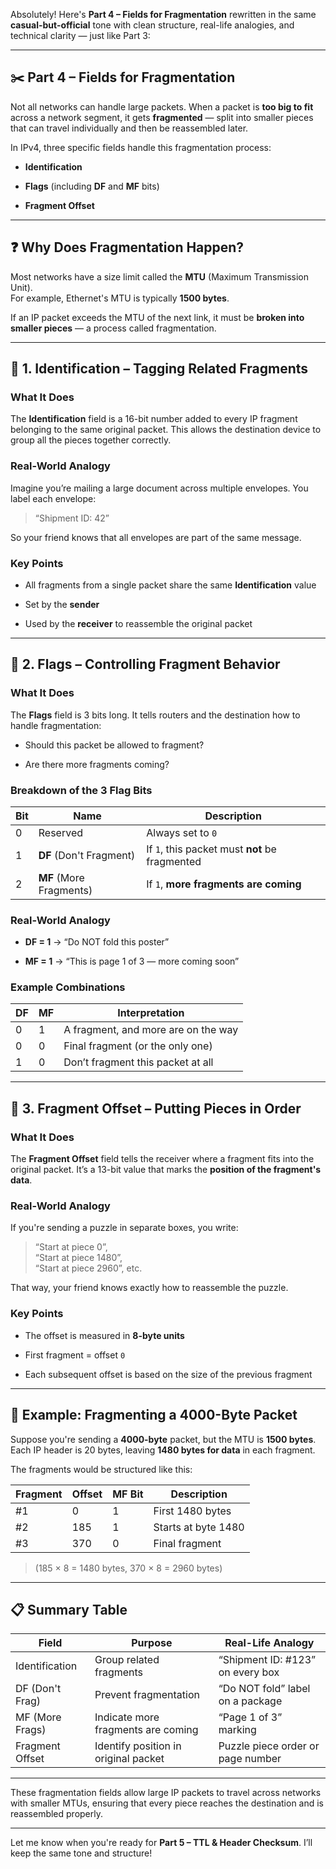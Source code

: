 Absolutely! Here's **Part 4 – Fields for Fragmentation** rewritten in the same **casual-but-official** tone with clean structure, real-life analogies, and technical clarity — just like Part 3:

---

## ✂️ Part 4 – Fields for Fragmentation

Not all networks can handle large packets. When a packet is **too big to fit** across a network segment, it gets **fragmented** — split into smaller pieces that can travel individually and then be reassembled later.

In IPv4, three specific fields handle this fragmentation process:

- **Identification**
    
- **Flags** (including **DF** and **MF** bits)
    
- **Fragment Offset**
    

---

## ❓ Why Does Fragmentation Happen?

Most networks have a size limit called the **MTU** (Maximum Transmission Unit).  
For example, Ethernet's MTU is typically **1500 bytes**.

If an IP packet exceeds the MTU of the next link, it must be **broken into smaller pieces** — a process called fragmentation.

---

## 🧾 1. Identification – Tagging Related Fragments

### What It Does

The **Identification** field is a 16-bit number added to every IP fragment belonging to the same original packet. This allows the destination device to group all the pieces together correctly.

### Real-World Analogy

Imagine you’re mailing a large document across multiple envelopes. You label each envelope:

> “Shipment ID: 42”

So your friend knows that all envelopes are part of the same message.

### Key Points

- All fragments from a single packet share the same **Identification** value
    
- Set by the **sender**
    
- Used by the **receiver** to reassemble the original packet
    

---

## 🚩 2. Flags – Controlling Fragment Behavior

### What It Does

The **Flags** field is 3 bits long. It tells routers and the destination how to handle fragmentation:

- Should this packet be allowed to fragment?
    
- Are there more fragments coming?
    

### Breakdown of the 3 Flag Bits

|Bit|Name|Description|
|---|---|---|
|0|Reserved|Always set to `0`|
|1|**DF** (Don't Fragment)|If `1`, this packet must **not** be fragmented|
|2|**MF** (More Fragments)|If `1`, **more fragments are coming**|

### Real-World Analogy

- **DF = 1** → “Do NOT fold this poster”
    
- **MF = 1** → “This is page 1 of 3 — more coming soon”
    

### Example Combinations

|DF|MF|Interpretation|
|---|---|---|
|0|1|A fragment, and more are on the way|
|0|0|Final fragment (or the only one)|
|1|0|Don’t fragment this packet at all|

---

## 📌 3. Fragment Offset – Putting Pieces in Order

### What It Does

The **Fragment Offset** field tells the receiver where a fragment fits into the original packet. It’s a 13-bit value that marks the **position of the fragment's data**.

### Real-World Analogy

If you're sending a puzzle in separate boxes, you write:

> “Start at piece 0”,  
> “Start at piece 1480”,  
> “Start at piece 2960”, etc.

That way, your friend knows exactly how to reassemble the puzzle.

### Key Points

- The offset is measured in **8-byte units**
    
- First fragment = offset `0`
    
- Each subsequent offset is based on the size of the previous fragment
    

---

## 🧱 Example: Fragmenting a 4000-Byte Packet

Suppose you're sending a **4000-byte** packet, but the MTU is **1500 bytes**.  
Each IP header is 20 bytes, leaving **1480 bytes for data** in each fragment.

The fragments would be structured like this:

|Fragment|Offset|MF Bit|Description|
|---|---|---|---|
|#1|0|1|First 1480 bytes|
|#2|185|1|Starts at byte 1480|
|#3|370|0|Final fragment|

> (185 × 8 = 1480 bytes, 370 × 8 = 2960 bytes)

---

## 📋 Summary Table

|Field|Purpose|Real-Life Analogy|
|---|---|---|
|Identification|Group related fragments|“Shipment ID: #123” on every box|
|DF (Don't Frag)|Prevent fragmentation|“Do NOT fold” label on a package|
|MF (More Frags)|Indicate more fragments are coming|“Page 1 of 3” marking|
|Fragment Offset|Identify position in original packet|Puzzle piece order or page number|

---

These fragmentation fields allow large IP packets to travel across networks with smaller MTUs, ensuring that every piece reaches the destination and is reassembled properly.

---

Let me know when you're ready for **Part 5 – TTL & Header Checksum**. I’ll keep the same tone and structure!